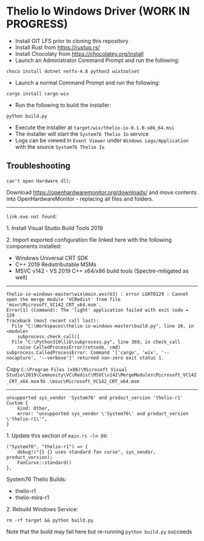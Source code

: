 # Thelio Io Windows Driver (WORK IN PROGRESS)

- Install GIT LFS prior to cloning this repository
- Install Rust from https://rustup.rs/
- Install Chocolaty from https://chocolatey.org/install
- Launch an Administrator Command Prompt and run the following:
```
choco install dotnet netfx-4.8 python3 wixtoolset
```
- Launch a normal Command Prompt and run the following:
```
cargo install cargo-wix
```

- Run the following to build the installer:
```
python build.py
```
- Execute the installer at `target/wix/thelio-io-0.1.0-x86_64.msi`
- The installer will start the `System76 Thelio Io` service
- Logs can be viewed in `Event Viewer` under `Windows Logs/Application` with the
  source `System76 Thelio Io`

## Troubleshooting

`can't open Hardware dll`:

Download https://openhardwaremonitor.org/downloads/ and move contents into OpenHardwareMonitor - replacing all files and folders.

---

`link.exe not found`:


1\. Install Visual Studio Build Tools 2019

2\. Import exported configuration file linked here with the following components installed:

- Windows Universal CRT SDK
- C++ 2019 Redistributable MSMs
- MSVC v142 - VS 2019 C++ x64/x86 build tools (Spectre-mitigated as well)

---

```
thelio-io-windows-master\wix\main.wxs(63) : error LGHT0129 : Cannot open the merge module 'VCRedist' from file 'msvc\Microsoft_VC142_CRT_x64.msm'.
Error[1] (Command): The 'light' application failed with exit code = 129
Traceback (most recent call last):
  File "C:\Workspaces\thelio-io-windows-master\build.py", line 16, in <module>
    subprocess.check_call([
  File "C:\Python310\lib\subprocess.py", line 369, in check_call
    raise CalledProcessError(retcode, cmd)
subprocess.CalledProcessError: Command '['cargo', 'wix', '--nocapture', '--verbose']' returned non-zero exit status 1.
```

Copy `C:\Program Files (x86)\Microsoft Visual Studio\2019\Community\VC\Redist\MSVC\v142\MergeModules\Microsoft_VC142_CRT_x64.msm` to `.\msvc\Microsoft_VC142_CRT_x64.msm`

---

```
unsupported sys_vendor 'System76' and product_version 'thelio-r1'
Custom {
    kind: Other,
    error: "unsupported sys_vendor \'System76\' and product_version \'thelio-r1\'",
}
```

1\. Update this section of `main.rs ~ln 89`:

```
("System76", "thelio-r1") => {
    debug!("{} {} uses standard fan curve", sys_vendor, product_version);
    FanCurve::standard()
},
```

System76 Thelio Builds:

- thelio-r1
- thelio-mira-r1

2\. Rebuild Windows Service:

```
rm -rf target && python build.py
```

Note that the build may fail here but re-running `python build.py` succeeds
